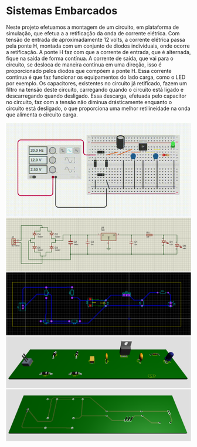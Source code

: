 # Sistemas Embarcados

Neste projeto efetuamos a montagem de um circuito, em plataforma de simulação, que efetua a a retificação da onda de corrente elétrica.
Com tensão de entrada de aproximadamente 12 volts, a corrente elétrica passa pela ponte H, montada com um conjunto de diodos individuais, onde ocorre a retificação.
A ponte H faz com que a corrente de entrada, que é alternada, fique na saída de forma contínua.
A corrente de saída, que vai para o circuito, se desloca de maneira continua em uma direção, isso é proporcionado pelos diodos que compõem a ponte H.
Essa corrente contínua é que faz funcionar os equipamentos do lado carga, como o LED por exemplo.
Os capacitores, existentes no circuito já retificado, fazem um filtro na tensão deste circuito, carregando quando o circuito está ligado e descarregando quando desligado. Essa descarga, efetuada pelo capacitor no circuito, faz com a tensão não diminua drásticamente enquanto o circuito está desligado, o que proporciona uma melhor retilineidade na onda que alimenta o circuito carga.


![TinkerCAD](https://github.com/Mecanight/Sistemas_Embarcados/blob/main/tela.gif)
![Schematic](https://github.com/Mecanight/Sistemas_Embarcados/blob/main/schematic.png)
![PCB](https://github.com/Mecanight/Sistemas_Embarcados/blob/main/pcb.png)
![3D-1](https://github.com/Mecanight/Sistemas_Embarcados/blob/main/3d-1.png)
![3D-2](https://github.com/Mecanight/Sistemas_Embarcados/blob/main/3d-2.png)
